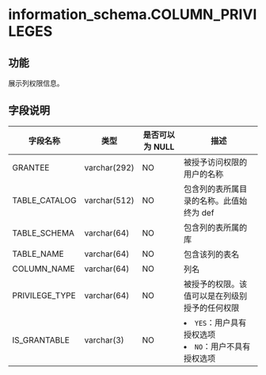 information_schema.COLUMN_PRIVILEGES
=========================================================

功能
--------------------

展示列权限信息。

字段说明
----------------------

|      字段名称      |      类型      | 是否可以为 NULL |                                                            描述                                                             |
|----------------|--------------|------------|---------------------------------------------------------------------------------------------------------------------------|
| GRANTEE        | varchar(292) | NO         | 被授予访问权限的用户的名称                                                                                                             |
| TABLE_CATALOG  | varchar(512) | NO         | 包含列的表所属目录的名称。此值始终为 def                                                                                                    |
| TABLE_SCHEMA   | varchar(64)  | NO         | 包含列的表所属的库                                                                                                                 |
| TABLE_NAME     | varchar(64)  | NO         | 包含该列的表名                                                                                                                   |
| COLUMN_NAME    | varchar(64)  | NO         | 列名                                                                                                                        |
| PRIVILEGE_TYPE | varchar(64)  | NO         | 被授予的权限。该值可以是在列级别授予的任何权限                                                                                                   |
| IS_GRANTABLE   | varchar(3)   | NO         | <li> `YES`：用户具有授权选项   <li> `NO`：用户不具有授权选项    |
